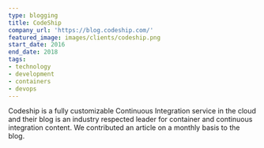 ```yaml
---
type: blogging
title: CodeShip
company_url: 'https://blog.codeship.com/'
featured_image: images/clients/codeship.png
start_date: 2016
end_date: 2018
tags:
- technology
- development
- containers
- devops
---
```


Codeship is a fully customizable Continuous Integration service in the cloud and their blog is an industry respected leader for container and continuous integration content. We contributed an article on a monthly basis to the blog.
